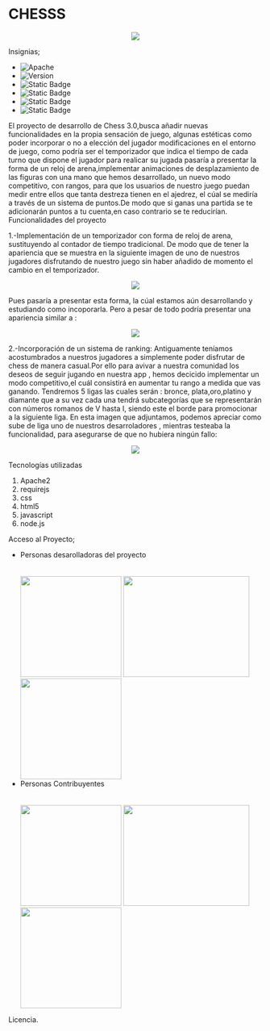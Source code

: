 
<h1>CHESSS</h1>
<p align="center">
  <img src="https://github.com/user-attachments/assets/20e13f32-e8a5-48f6-8ef4-b1da87473d8a">
</p>
<p>
Insignias;
<ul>
  <li><img alt="Apache" src="https://img.shields.io/badge/Lisense-Apache%202.0-yellow?style=plastic&labelColor=black"></li>
  <li><img alt="Version" src="https://img.shields.io/badge/Version-Chess%203.2-red?style=plastic&labelColor=black"></li>
  <li><img alt="Static Badge" src="https://img.shields.io/badge/licence-MIT-purple?style=plastic&labelColor=black"></li>
  <li><img alt="Static Badge" src="https://img.shields.io/badge/Tests-developing-green?style=plastic&labelColor=red"></li>
  <li><img alt="Static Badge" src="https://img.shields.io/badge/Release%20Date-September-orange?style=plastic&labelColor=Grey"></li>
  <li><img alt="Static Badge" src="https://img.shields.io/badge/requirejs-2.3.7-blue?style=plastic"></li>

</ul>

El proyecto de desarrollo de Chess 3.0,busca añadir nuevas funcionalidades en la propia sensación de juego, algunas estéticas como poder incorporar o no a elección del jugador modificaciones en el entorno de juego, como podría ser el temporizador que indica el tiempo de cada turno que dispone el jugador para realicar su jugada pasaría a presentar la  forma de un reloj de arena,implementar animaciones de desplazamiento de las  figuras con una mano que hemos desarrollado, un  nuevo modo competitivo, con rangos, para que los usuarios de nuestro juego puedan medir entre ellos que tanta destreza tienen en el ajedrez, el cúal se mediría a través de un sistema de puntos.De modo que si ganas una partida se te adicionarán puntos a tu cuenta,en caso contrario se te reducirían.
Funcionalidades del proyecto

1.-Implementación de un temporizador con forma de reloj de arena, sustituyendo al contador de tiempo tradicional.
    De modo que de tener la apariencia que se muestra en  la siguiente imagen de uno de nuestros jugadores disfrutando de nuestro juego sin haber añadido de momento el cambio en el temporizador.
<p align="center">
  <img src="https://github.com/user-attachments/assets/4a044f0f-6dc2-4e2a-b5e4-b55a0b5102d5">
</p>
Pues pasaría a presentar esta forma, la cúal estamos aún desarrollando y estudiando como incoporarla. Pero a pesar de todo podría presentar una apariencia similar a :

<p align="center">
  <img src="https://github.com/user-attachments/assets/638210e9-1452-4dd5-a1a6-475dced4137c">
</p>

2.-Incorporación de un sistema de ranking: Antiguamente teníamos acostumbrados a nuestros jugadores a simplemente poder disfrutar de chess de manera casual.Por ello para avivar a nuestra comunidad los deseos de seguir jugando en nuestra app ,
hemos decicido implementar un modo competitivo,el cuál consistirá en aumentar tu rango a medida que vas ganando.
  Tendremos 5 ligas las cuales serán : bronce, plata,oro,platino y diamante que a su vez cada una tendrá subcategorías que se representarán con números romanos de V hasta I, siendo este el borde para promocionar a la siguiente liga.
  En esta imagen que adjuntamos, podemos apreciar como sube de liga uno de nuestros desarroladores , mientras testeaba la funcionalidad, para asegurarse de que no hubiera ningún fallo:
  
  <p align="center">
    <img src="https://github.com/user-attachments/assets/5ba4baed-c0aa-403f-b375-1b0e32b0d006"
  </p>

Tecnologías utilizadas
<ol>
  <li>Apache2</li>
  <li>requirejs</li>
  <li>css</li>
  <li>html5</li>
  <li>javascript</li>
  <li>node.js</li>
</ol>


Acceso al Proyecto;
<ul>
  <li>Personas desarolladoras del proyecto</li> <br> <br>
          <img  width="200" height ="200"src="https://github.com/user-attachments/assets/177d09ae-c773-4833-b830-3cd9fa5db213">
          <img  width="250" height ="200"src="https://github.com/user-attachments/assets/cc619e2e-491f-4af5-9569-33d3f67bcb03">
          <img  width="200px" height="200px" src="https://github.com/user-attachments/assets/58887f3d-2615-4303-b8d4-15b325c04ba9">
  <li>Personas Contribuyentes</li> <br> <br>
       <img  width="200" height ="200"src="https://github.com/user-attachments/assets/0ca92f8c-b2d9-4a80-915b-28ce6c218a31">
       <img  width="250" height ="200"src=https://github.com/user-attachments/assets/41d8ac3d-59ac-41d1-b2d0-eafa1d8eca22>
       <img  width="200" height ="200"src="https://github.com/user-attachments/assets/657d8dce-57cd-446e-a924-41c1359d813b">




</ul>


Licencia.

